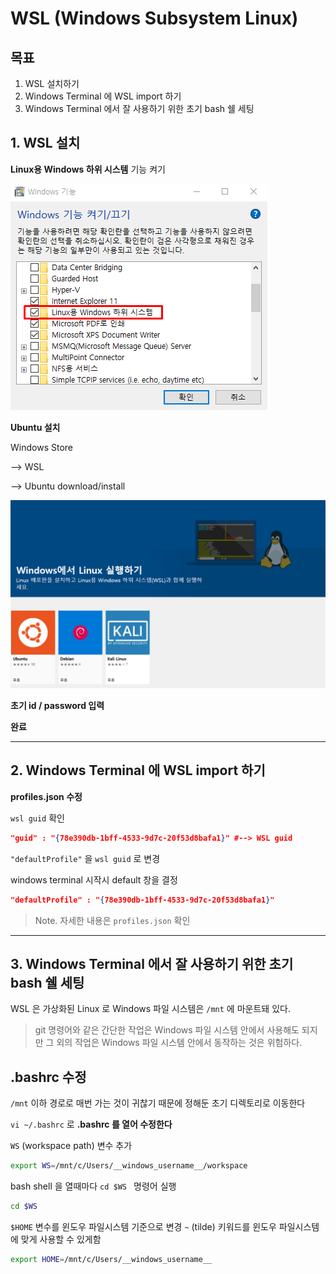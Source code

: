 # WSL (Windows Subsystem Linux)

## 목표

1. WSL 설치하기
2. Windows Terminal 에 WSL import 하기
3. Windows Terminal 에서 잘 사용하기 위한 초기 bash 쉘 세팅



## 1. WSL 설치

**Linux용 Windows 하위 시스템** 기능 켜기

![](./images/enable_wsl.png)



**Ubuntu 설치**

Windows Store 

--> WSL 

--> Ubuntu download/install

![](./images/store_install_linux.png)



**초기 id / password 입력**

**완료**



---



## 2. Windows Terminal 에 WSL import 하기

**profiles.json 수정**

`wsl guid` 확인

```json
"guid" : "{78e390db-1bff-4533-9d7c-20f53d8bafa1}" #--> WSL guid
```



`"defaultProfile"` 을 `wsl guid` 로 변경

windows terminal 시작시 default 창을 결정

```json
"defaultProfile" : "{78e390db-1bff-4533-9d7c-20f53d8bafa1}"
```

> Note. 자세한 내용은 `profiles.json` 확인



---



## 3. Windows Terminal 에서 잘 사용하기 위한 초기 bash 쉘 세팅

WSL 은 가상화된 Linux 로 Windows 파일 시스템은 `/mnt` 에 마운트돼 있다.

> git 명령어와 같은 간단한 작업은 Windows 파일 시스템 안에서 사용해도 되지만 그 외의 작업은 Windows 파일 시스템 안에서 동작하는 것은 위험하다.

## .bashrc 수정

`/mnt` 이하 경로로 매번 가는 것이 귀찮기 때문에 정해둔 초기 디렉토리로 이동한다

`vi ~/.bashrc` 로 **.bashrc 를 열어 수정한다**



`WS` (workspace path) 변수 추가

``` bash
export WS=/mnt/c/Users/__windows_username__/workspace
```



bash shell 을 열때마다 `cd $WS ` 명령어 실행

```bash
cd $WS
```



`$HOME` 변수를 윈도우 파일시스템 기준으로 변경
`~` (tilde) 키워드를 윈도우 파일시스템에 맞게 사용할 수 있게함

```bash
export HOME=/mnt/c/Users/__windows_username__
```

